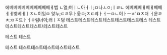 에베베베베베베베베베베ㅔ벱
ㄴ얼;머ㅣㄴ아ㅓㅣ;ㅁ나ㅗㅇ;ㅣㄹㄴ
에베베베ㅔ베ㅔ베베ㅔㅔ벶베ㅔㅣㅈㄴ이임ㅁ
앚누;ㄷㄹ무ㅏ웇ㅁ;ㅈㄷ랴ㅏㅓㅡㅁㄴ이ㅏㅡㅊ'ㅁㅈ더
ㅓ운ㄹㅊ;ㅁㅈ드ㅏㅓㅇ림너이;러ㅣㅈ덩
테스트테스트테스트테스트테스트테스트테스
테스트테스트테스트테스트\테스트테스트

테스트
테스트

테스트
테스트테스트테스트테스트테스트
